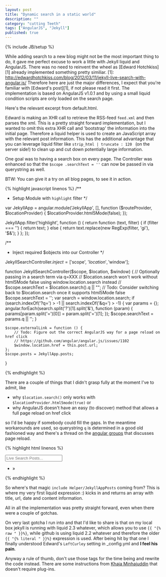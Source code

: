 ```yaml
---
layout: post
title: "Dynamic search in a static world"
description: ""
category: "cutting Teeth"
tags: ["AngularJS", "Jekyll"]
published: true
---
```

{% include JB/setup %}

While adding search to a new blog might not be the most important thing to do, it gave me perfect excuse to work a
little with Jekyll liquid and AngularJS. There was no need to reinvent the wheel as
[Edward Hotchkiss][1] already implemented something
pretty similiar.
[1]: http://edwardhotchkiss.com/blog/2012/03/11/jekyll-live-search-with-angular.js/
Therefore here are just the major differences, I expect that you're familiar with [Edward's post][1],
if not please read it first. The implementation is based on AngularJS v1.0.1 and by using a small liquid
condition scripts are only loaded on the search page.

Here's the relevant excerpt from default.html.

<script src="https://gist.github.com/3076150.js?file=headerexcerp.html"> </script>

Edward is making an XHR call to retrieve the RSS-feed `feed.xml` and then parses the xml. This is a pretty
straight forward implementation, but I wanted to omit this extra XHR call and 'bootstrap' the information into the
initial page. Therefore a liquid helper is used to create an JavaScript array with the relevant post information.
This has the additional advantage that you can leverage liquid filter like
`strip_html | truncate : 120 ` (on the server side!) to clean up and cut down potentially large information.

One goal was to having a search box on every page. The Controller was enhanced so that the `$scope
.searchText = ''` can now be passed in via querystring as well.

BTW: You can give it a try on all blog pages, to see it in action.

{% highlight javascript linenos %}
/**
 * Setup Module with `highlight` filter
 */

var JekyllApp = angular.module('JekyllApp', [], function ($routeProvider, $locationProvider) {
    $locationProvider.html5Mode(false);
});

JekyllApp.filter('highlight', function () {
    return function (text, filter) {
        if (filter === '') {
            return text;
        }
        else {
            return text.replace(new RegExp(filter, 'gi'), '<span class="match">$&</span>');
        }
    };
});

/**
 * Inject required $objects into our Controller
 */

JekyllSearchController.$inject = ['$scope', '$location', '$window'];

function JekyllSearchController($scope, $location, $window) {
    // Optionally passing in a search term via q=XXX
    // $location.search won't work without html5Mode false using window.location.search instead
    // $scope.searchText =  $location.search().q || "";
    // Todo: Consider switching back to $location.search once it supports html5Mode false
    $scope.searchText = '';
    var search = window.location.search;
    if (search.indexOf('?q=') > -1 || search.indexOf('&q=') > -1) {
        var params = {};
        angular.forEach(search.split('?')[1].split('&'), function (param) {
            params[param.split('=')[0]] = param.split('=')[1];
        });
        $scope.searchText = params.q || '';
    }

    $scope.externalLink = function () {
        // Todo: Figure out the correct AngularJS way for a page reload on href click
        // https://github.com/angular/angular.js/issues/1102
        $window.location.href = this.post.url;
    };
    $scope.posts = JekyllApp.posts;
}

{% endhighlight %}

There are a couple of things that I didn't grasp
fully at the moment I've to admit, like
- why `$location.search()` only works with `$locationProvider.html5mode(true)` or
- why AngularJS doesn't have an easy (to discover) method that allows a full page reload on href click

so I'd be happy if somebody could fill the gaps.
In the meantime workarounds are used, so querystring `q` is determined in a good old fashioned way and there's a
thread on the
 [angular groups](https://groups.google.com/forum/#!msg/angular/zu5RMEWWyPQ/1yiOm9p5CCkJ) that discusses page reload.

{% highlight html linenos %}
<script type="text/javascript">
   // Using liquid to populate JeykllApp.posts array
   JekyllApp.posts = {{ "{% include Helper/JekyllAppPosts " }}%}
</script>

<div id="search-container" class="entrance" ng-app="JekyllApp" ng-controller="JekyllSearchController">
  <div class="entrance-item">
    <p><input id="searchText" type="search" placeholder="Live Search Posts..." ng-model-instant ng-model="searchText" />
  </div>
  <div class="entrance-item">
    <ul>
      <li ng-repeat="post in posts | filter:searchText">
         <span ng-bind-html-unsafe="post.date | date:'MMM d, y' | highlight:searchText"></span> &raquo;
        <a ng-href="{{ "{{ post.url " }}}}" ng-click="externalLink()"
           ng-bind-html-unsafe="post.title | highlight:searchText"></a>
          <div class="preview" ng-bind-html-unsafe="post.content | highlight:searchText"></div>
      </li>
    </ul>
  </div>
</div>
{% endhighlight %}


So where's that magic `include Helper/JekyllAppPosts` coming from? This is where my very first liquid
expression :) kicks in and returns an array with title, url, date and content information.

<script src="https://gist.github.com/3076150.js?file=liquid helper"> </script>

All in all the implementation was pretty straight forward, even when there were a couple of gotchas.

On very last gotcha I run into and that I'd like to share is that on my local box jekyll is running with liquid 2.3
whatever, which allows you to use `{{ "{% raw " }}%}`, while github is using liquid 2.2 whatever and therefore the
older `{{ "{% literal " }}%}` expression is used. After being hit by that one I finally understood Edward's
`LeftCurley` setting in \_config.yml and **I feel his pain**.

Anyway a rule of thumb, don't use those tags for the time being and rewrite the code instead. There are some
instructions from
[Khaja Minhajuddin](http://stackoverflow.com/questions/3426182/how-to-escape-liquid-template-tags) that doesn't
require plug-ins.

